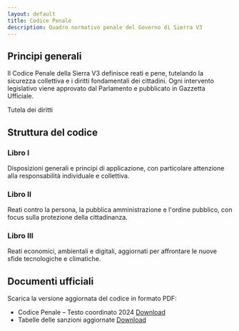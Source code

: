 ```yaml
---
layout: default
title: Codice Penale
description: Quadro normativo penale del Governo di Sierra V3
---
```


<section class="content-section">
  <h2>Principi generali</h2>
  <p>Il Codice Penale della Sierra V3 definisce reati e pene, tutelando la sicurezza collettiva e i diritti fondamentali dei cittadini. Ogni intervento legislativo viene approvato dal Parlamento e pubblicato in Gazzetta Ufficiale.</p>
  <div class="badge" aria-hidden="true">Tutela dei diritti</div>
</section>

<section class="content-section">
  <h2>Struttura del codice</h2>
  <div class="section-grid two-columns">
    <article>
      <h3>Libro I</h3>
      <p>Disposizioni generali e principi di applicazione, con particolare attenzione alla responsabilità individuale e collettiva.</p>
    </article>
    <article>
      <h3>Libro II</h3>
      <p>Reati contro la persona, la pubblica amministrazione e l'ordine pubblico, con focus sulla protezione della cittadinanza.</p>
    </article>
    <article>
      <h3>Libro III</h3>
      <p>Reati economici, ambientali e digitali, aggiornati per affrontare le nuove sfide tecnologiche e climatiche.</p>
    </article>
  </div>
</section>

<section class="content-section">
  <h2>Documenti ufficiali</h2>
  <p>Scarica la versione aggiornata del codice in formato PDF:</p>
  <ul class="document-list">
    <li>
      <span>Codice Penale – Testo coordinato 2024</span>
      <a href="#">Download</a>
    </li>
    <li>
      <span>Tabelle delle sanzioni aggiornate</span>
      <a href="#">Download</a>
    </li>
  </ul>
</section>
